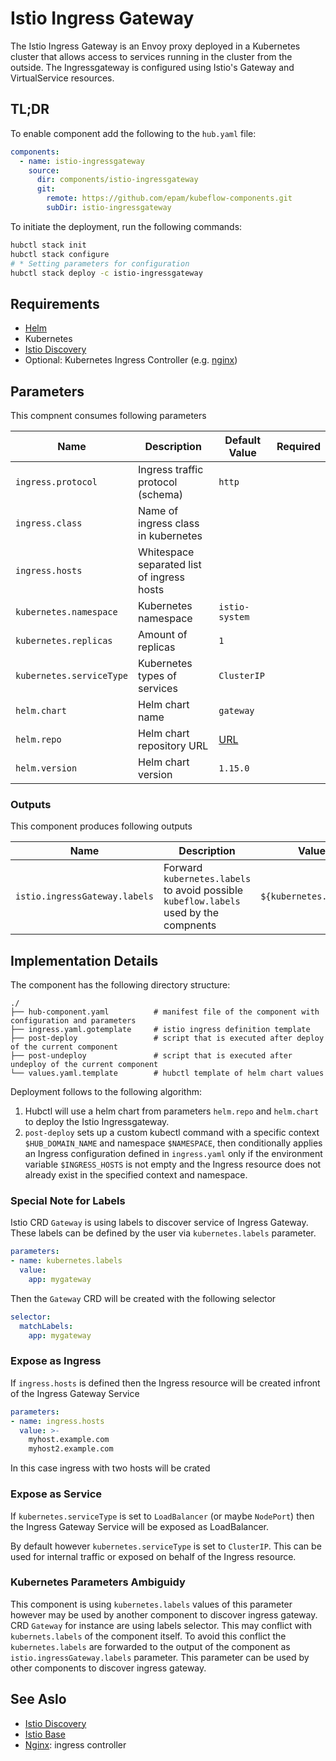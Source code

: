 # Istio Ingress Gateway

The Istio Ingress Gateway is an Envoy proxy deployed in a Kubernetes cluster that allows access to services running in the cluster from the outside. The Ingressgateway is configured using Istio's Gateway and VirtualService resources.

## TL;DR

To enable component add the following to the `hub.yaml` file:

```yaml
components:
  - name: istio-ingressgateway
    source:
      dir: components/istio-ingressgateway
      git:
        remote: https://github.com/epam/kubeflow-components.git
        subDir: istio-ingressgateway
```

To initiate the deployment, run the following commands:
```bash
hubctl stack init
hubctl stack configure
# * Setting parameters for configuration 
hubctl stack deploy -c istio-ingressgateway
```

## Requirements

- [Helm](https://helm.sh/docs/intro/install/)
- Kubernetes
- [Istio Discovery](https://github.com/epam/hub-kubeflow-components/tree/develop/istio-discovery)
- Optional: Kubernetes Ingress Controller (e.g. [nginx](https://github.com/epam/hub-kubeflow-components/tree/develop/nginx-ingress))

## Parameters

This compnent consumes following parameters

| Name                             | Description                                           | Default Value                                         | Required |
|----------------------------------|-------------------------------------------------------|-------------------------------------------------------|:--------:|
| `ingress.protocol`               | Ingress traffic protocol (schema)                     | `http`                                                |          |
| `ingress.class`                  | Name of ingress class in kubernetes                   |                                                       |          |
| `ingress.hosts`                  | Whitespace separated list of ingress hosts |                                                       |          |
| `kubernetes.namespace`           | Kubernetes namespace                                  | `istio-system`                                        |          |
| `kubernetes.replicas`            | Amount of replicas                                    | `1`                                                   |          |
| `kubernetes.serviceType` | Kubernetes types of services                          | `ClusterIP`                                           |          |
| `helm.chart`                     | Helm chart name                                       | `gateway`                                              |          |
| `helm.repo`                      | Helm chart repository URL                             | [URL](https://istio-release.storage.googleapis.com/charts)|          |
| `helm.version`                   | Helm chart version                                    | `1.15.0`                                              |          |

### Outputs

This component produces following outputs

| Name                          | Description                                                                           | Value                  |
|-------------------------------|---------------------------------------------------------------------------------------|------------------------|
| `istio.ingressGateway.labels` | Forward `kubernetes.labels` to avoid possible `kubeflow.labels` used by the compnents | `${kubernetes.labels}` |

## Implementation Details

The component has the following directory structure:

```text
./
├── hub-component.yaml          # manifest file of the component with configuration and parameters
├── ingress.yaml.gotemplate     # istio ingress definition template
├── post-deploy                 # script that is executed after deploy of the current component
├── post-undeploy               # script that is executed after undeploy of the current component
└── values.yaml.template        # hubctl template of helm chart values
```

Deployment follows to the following algorithm:

1. Hubctl will use a helm chart from parameters `helm.repo` and `helm.chart` to deploy the Istio Ingressgateway.
2. `post-deploy` sets up a custom kubectl command with a specific context `$HUB_DOMAIN_NAME` and namespace `$NAMESPACE`, then conditionally applies an Ingress configuration defined in `ingress.yaml` only if the environment variable `$INGRESS_HOSTS` is not empty and the Ingress resource does not already exist in the specified context and namespace.

### Special Note for Labels

Istio CRD `Gateway` is using labels to discover service of Ingress Gateway. These labels can be defined by the user via `kubernetes.labels` parameter.

```yaml
parameters:
- name: kubernetes.labels
  value:
    app: mygateway
```

Then the `Gateway` CRD will be created with the following selector

```yaml
selector:
  matchLabels:
    app: mygateway
```


### Expose as Ingress

If `ingress.hosts` is defined then the Ingress resource will be created infront of the Ingress Gateway Service

```yaml
parameters:
- name: ingress.hosts
  value: >-
    myhost.example.com
    myhost2.example.com
```

In this case ingress with two hosts will be crated

### Expose as Service

If `kubernetes.serviceType` is set to `LoadBalancer` (or maybe `NodePort`) then the Ingress Gateway Service will be exposed as LoadBalancer.

By default however `kubernetes.serviceType` is set to `ClusterIP`. This can be used for internal traffic or exposed on behalf of the Ingress resource.

### Kubernetes Parameters Ambiguidy

This component is using `kubernetes.labels` values of this parameter however may be used by another component to discover ingress gateway. CRD `Gateway` for instance are using labels selector. This may conflict with `kubernets.labels` of the component itself. To avoid this conflict the `kubernetes.labels` are forwarded to the output of the component as `istio.ingressGateway.labels` parameter. This parameter can be used by other components to discover ingress gateway.

## See Aslo

* [Istio Discovery](https://github.com/epam/hub-kubeflow-components/tree/develop/istio-discovery)
* [Istio Base](https://github.com/epam/hub-kubeflow-components/tree/develop/istio-discovery)
* [Nginx](https://github.com/epam/hub-kubeflow-components/tree/main/nginx-ingress): ingress controller

